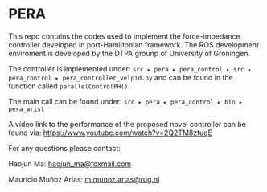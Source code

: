 # PERA

This repo contains the codes used to implement the force-impedance controller developed in port-Hamiltonian framework. The ROS development enviroment is developed by the DTPA grounp of University of Groningen.

The controller is implemented under: `src⁩ ▸ ⁨pera⁩ ▸ ⁨pera_control⁩ ▸ ⁨src⁩ ▸ ⁨pera_control⁩ ▸ pera_controller_velpid.py` and can be found in the function called `parallelControlPH()`.

The main call can be found under: `src⁩ ▸ ⁨pera⁩ ▸ ⁨pera_control⁩ ▸ ⁨bin⁩ ▸ ⁨pera_wrist`

A video link to the performance of the proposed novel controller can be found via: https://www.youtube.com/watch?v=2Q2TM8ztuqE

For any questions please contact:

Haojun Ma:  haojun_ma@foxmail.com

Mauricio Muñoz Arias: m.munoz.arias@rug.nl